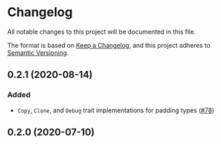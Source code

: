 # Changelog
All notable changes to this project will be documented in this file.

The format is based on [Keep a Changelog](https://keepachangelog.com/en/1.0.0/),
and this project adheres to [Semantic Versioning](https://semver.org/spec/v2.0.0.html).

## 0.2.1 (2020-08-14)
### Added
- `Copy`, `Clone`, and `Debug` trait implementations for padding types ([#78])

[#78]: https://github.com/RustCrypto/utils/pull/76

## 0.2.0 (2020-07-10)
